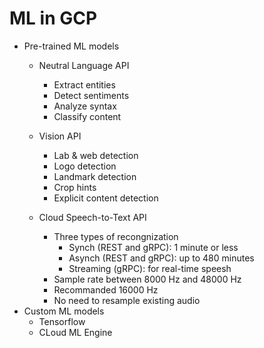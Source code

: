 # ML in GCP

- Pre-trained ML models
    - Neutral Language API
        - Extract entities
        - Detect sentiments
        - Analyze syntax
        - Classify content
    - Vision API
        - Lab & web detection
        - Logo detection
        - Landmark detection
        - Crop hints
        - Explicit content detection

    - Cloud Speech-to-Text API
        - Three types of recongnization
            - Synch (REST and gRPC): 1 minute or less
            - Asynch (REST and gRPC): up to 480 minutes
            - Streaming (gRPC): for real-time speesh
        - Sample rate between 8000 Hz and 48000 Hz
        - Recommanded 16000 Hz
        - No need to resample existing audio
- Custom ML models
    - Tensorflow
    - CLoud ML Engine

